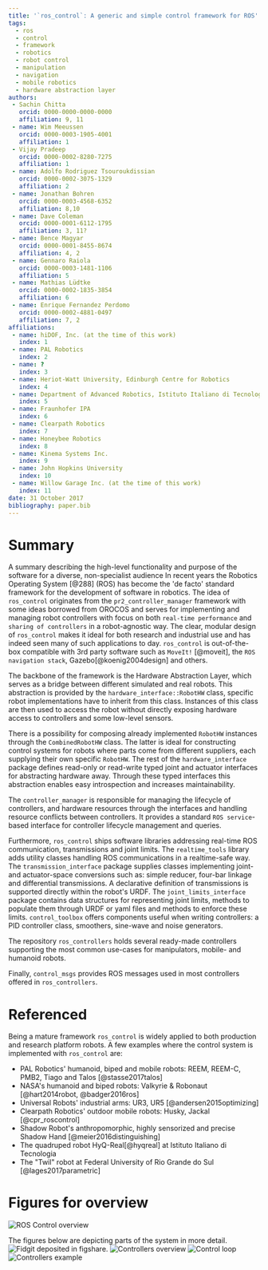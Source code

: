 ```yaml
---
title: '`ros_control`: A generic and simple control framework for ROS'
tags:
  - ros
  - control
  - framework
  - robotics
  - robot control
  - manipulation
  - navigation
  - mobile robotics
  - hardware abstraction layer  
authors:
 - Sachin Chitta
   orcid: 0000-0000-0000-0000
   affiliation: 9, 11
 - name: Wim Meeussen
   orcid: 0000-0003-1905-4001
   affiliation: 1
 - Vijay Pradeep
   orcid: 0000-0002-8280-7275
   affiliation: 1
 - name: Adolfo Rodriguez Tsouroukdissian
   orcid: 0000-0002-3075-1329
   affiliation: 2
 - name: Jonathan Bohren
   orcid: 0000-0003-4568-6352
   affiliation: 8,10
 - name: Dave Coleman
   orcid: 0000-0001-6112-1795
   affiliation: 3, 11?
 - name: Bence Magyar
   orcid: 0000-0001-8455-8674
   affiliation: 4, 2
 - name: Gennaro Raiola
   orcid: 0000-0003-1481-1106
   affiliation: 5
 - name: Mathias Lüdtke
   orcid: 0000-0002-1835-3854
   affiliation: 6
 - name: Enrique Fernandez Perdomo
   orcid: 0000-0002-4881-0497
   affiliation: 7, 2
affiliations:
 - name: hiDOF, Inc. (at the time of this work)
   index: 1
 - name: PAL Robotics
   index: 2
 - name: ?
   index: 3
 - name: Heriot-Watt University, Edinburgh Centre for Robotics
   index: 4
 - name: Department of Advanced Robotics, Istituto Italiano di Tecnologia
   index: 5
 - name: Fraunhofer IPA
   index: 6
 - name: Clearpath Robotics
   index: 7
 - name: Honeybee Robotics
   index: 8
 - name: Kinema Systems Inc.
   index: 9
 - name: John Hopkins University
   index: 10
 - name: Willow Garage Inc. (at the time of this work)
   index: 11
date: 31 October 2017
bibliography: paper.bib
---
```


# Summary

A summary describing the high-level functionality and purpose of the software for a diverse, non-specialist audience
In recent years the Robotics Operating System [@288] (ROS) has become the 'de facto' standard framework for the development of software in robotics. The idea of `ros_control` originates from the `pr2_controller_manager` framework with some ideas borrowed from OROCOS and serves for implementing and managing robot controllers with focus on both `real-time performance` and `sharing of controllers` in a robot-agnostic way. 
The clear, modular design of `ros_control` makes it ideal for both research and industrial use and has indeed seen many of such applications to day. `ros_control` is out-of-the-box compatible with 3rd party software such as `MoveIt!` [@moveit],  the `ROS navigation stack`, Gazebo[@koenig2004design] and others.

The backbone of the framework is the Hardware Abstraction Layer, which serves as a bridge between different simulated and real robots. This abstraction is provided by the `hardware_interface::RobotHW` class, specific robot implementations have to inherit from this class.  Instances of this class are then used to access the robot without directly exposing hardware access to controllers and some low-level sensors.

There is a possibility for composing already implemented `RobotHW` instances through the `CombinedRobotHW` class. The latter is ideal for constructing control systems for robots where parts come from different suppliers, each supplying their own specific `RobotHW`. The rest of the `hardware_interface` package defines read-only or read-write typed joint and actuator interfaces for abstracting hardware away. Through these typed interfaces this abstraction enables easy introspection and increases maintainability.

The `controller_manager` is responsible for managing the lifecycle of controllers, and hardware resources through the interfaces and handling resource conflicts between controllers. It provides a standard `ROS service`-based interface for controller lifecycle management and queries.

Furthermore, `ros_control` ships software libraries addressing real-time ROS communication, transmissions and joint limits. The `realtime_tools` library adds utility classes handling ROS communications in a realtime-safe way. The `transmission_interface` package supplies classes implementing joint- and actuator-space conversions such as: simple reducer, four-bar linkage and differential transmissions. A declarative definition of transmissions is supported directly within the robot's URDF.  The `joint_limits_interface` package contains data structures for representing joint limits, methods to populate them through URDF or yaml files and methods to enforce these limits. `control_toolbox` offers components useful when writing controllers: a PID controller class, smoothers, sine-wave and noise generators. 

The repository `ros_controllers` holds several ready-made controllers supporting the most common use-cases for manipulators, mobile- and humanoid robots. 

Finally, `control_msgs` provides ROS messages used in most controllers offered in `ros_controllers`.

# Referenced

Being a mature framework `ros_control` is widely applied to both production and research platform robots. A few examples where the control system is implemented with `ros_control` are:
- PAL Robotics' humanoid, biped and mobile robots: REEM, REEM-C, PMB2, Tiago and Talos [@stasse2017talos] 
- NASA's humanoid and biped robots: Valkyrie & Robonaut [@hart2014robot, @badger2016ros]
- Universal Robots' industrial arms: UR3, UR5 [@andersen2015optimizing]
- Clearpath Robotics' outdoor mobile robots: Husky, Jackal [@cpr_roscontrol]
- Shadow Robot's anthropomorphic, highly sensorized and precise Shadow Hand [@meier2016distinguishing]
- The quadruped robot HyQ-Real[@hyqreal] at Istituto Italiano di Tecnologia
- The "Twil" robot at Federal University of Rio Grande do Sul [@lages2017parametric]


# Figures for overview
![ROS Control overview](images/ros_control_overview.png)

The figures below are depicting parts of the system in more detail.
![Fidgit deposited in figshare.](images/overview.svg)
![Controllers overview](images/ros_control_interfaces.svg)
![Control loop](images/control_loop.svg)
![Controllers example](images/controllers.svg)

